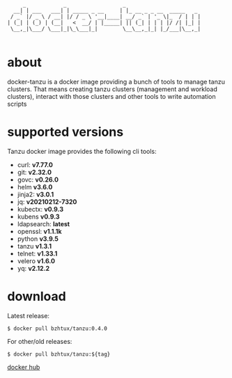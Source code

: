 ```
     _            _                  _                        
  __| | ___   ___| | _____ _ __     | |_ __ _ _ __  _____   _ 
 / _` |/ _ \ / __| |/ / _ \ '__|____| __/ _` | '_ \|_  / | | |
| (_| | (_) | (__|   <  __/ | |_____| || (_| | | | |/ /| |_| |
 \__,_|\___/ \___|_|\_\___|_|        \__\__,_|_| |_/___|\__,_|
                                                              

```

# about
docker-tanzu is a docker image providing a bunch of tools to manage tanzu clusters. That means creating tanzu clusters (management and workload clusters), interact with those clusters and other tools to write automation scripts


# supported versions

Tanzu docker image provides the following cli tools:

 * curl: **v7.77.0**
 * git: **v2.32.0**
 * govc: **v0.26.0**
 * helm **v3.6.0**
 * jinja2: **v3.0.1**
 * jq: **v20210212-7320**
 * kubectx: **v0.9.3**
 * kubens **v0.9.3**
 * ldapsearch: **latest**
 * openssl: **v1.1.1k**
 * python **v3.9.5**
 * tanzu **v1.3.1**
 * telnet: **v1.33.1**
 * velero **v1.6.0**
 * yq: **v2.12.2** 

# download

Latest release:

```shell
$ docker pull bzhtux/tanzu:0.4.0
```

For other/old releases:

```shell
$ docker pull bzhtux/tanzu:${tag}
```

[docker hub](https://hub.docker.com/repository/docker/bzhtux/tanzu-tools/tags?page=1&ordering=name)
